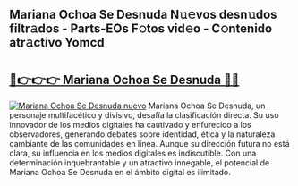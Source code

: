 ## Mariana Ochoa Se Desnuda N𝚞𝚎vos desn𝚞dos filtr𝚊dos - Parts-EOs F𝚘tos vid𝚎o - C𝚘ntenido atr𝚊ctivo Yomcd

# <h2><a href="http://mb89kh.tromn.icu/?c=Mariana+Ochoa+Se+Desnuda">🔗👉👉👉 Mariana Ochoa Se Desnuda 🔗🔗</a></h2>

[![Mariana Ochoa Se Desnuda nuevo](https://i.imgur.com/pEAQMta.gif)](http://mb89kh.tromn.icu/?c=Mariana+Ochoa+Se+Desnuda)
Mariana Ochoa Se Desnuda, un personaje multifacético y divisivo, desafía la clasificación directa. Su uso innovador de los medios digitales ha cautivado y enfurecido a los observadores, generando debates sobre identidad, ética y la naturaleza cambiante de las comunidades en línea. Aunque su dirección futura no está clara, su influencia en los medios digitales es indiscutible. Con una determinación inquebrantable y un atractivo innegable, el potencial de Mariana Ochoa Se Desnuda en el ámbito digital es ilimitado.
